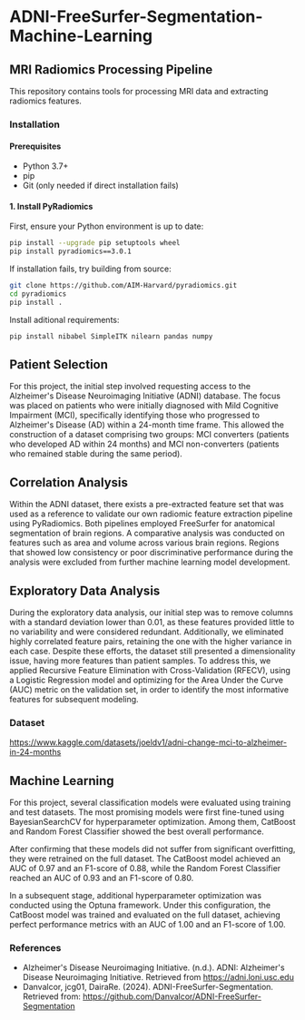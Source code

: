 # ADNI-FreeSurfer-Segmentation-Machine-Learning
## MRI Radiomics Processing Pipeline

This repository contains tools for processing MRI data and extracting radiomics features.

### Installation

#### Prerequisites
- Python 3.7+
- pip
- Git (only needed if direct installation fails)

#### 1. Install PyRadiomics

First, ensure your Python environment is up to date:

```bash
pip install --upgrade pip setuptools wheel
pip install pyradiomics==3.0.1
```

If installation fails, try building from source:
```bash
git clone https://github.com/AIM-Harvard/pyradiomics.git
cd pyradiomics
pip install .
```

Install aditional requirements:
```bash
pip install nibabel SimpleITK nilearn pandas numpy
```

## Patient Selection

For this project, the initial step involved requesting access to the Alzheimer's Disease Neuroimaging Initiative (ADNI) database. The focus was placed on patients who were initially diagnosed with Mild Cognitive Impairment (MCI), specifically identifying those who progressed to Alzheimer's Disease (AD) within a 24-month time frame. This allowed the construction of a dataset comprising two groups: MCI converters (patients who developed AD within 24 months) and MCI non-converters (patients who remained stable during the same period).

## Correlation Analysis

Within the ADNI dataset, there exists a pre-extracted feature set that was used as a reference to validate our own radiomic feature extraction pipeline using PyRadiomics. Both pipelines employed FreeSurfer for anatomical segmentation of brain regions. A comparative analysis was conducted on features such as area and volume across various brain regions. Regions that showed low consistency or poor discriminative performance during the analysis were excluded from further machine learning model development.

## Exploratory Data Analysis 

During the exploratory data analysis, our initial step was to remove columns with a standard deviation lower than 0.01, as these features provided little to no variability and were considered redundant. Additionally, we eliminated highly correlated feature pairs, retaining the one with the higher variance in each case. Despite these efforts, the dataset still presented a dimensionality issue, having more features than patient samples. To address this, we applied Recursive Feature Elimination with Cross-Validation (RFECV), using a Logistic Regression model and optimizing for the Area Under the Curve (AUC) metric on the validation set, in order to identify the most informative features for subsequent modeling.

### Dataset
https://www.kaggle.com/datasets/joeldv1/adni-change-mci-to-alzheimer-in-24-months

## Machine Learning

For this project, several classification models were evaluated using training and test datasets. The most promising models were first fine-tuned using BayesianSearchCV for hyperparameter optimization. Among them, CatBoost and Random Forest Classifier showed the best overall performance.

After confirming that these models did not suffer from significant overfitting, they were retrained on the full dataset. The CatBoost model achieved an AUC of 0.97 and an F1-score of 0.88, while the Random Forest Classifier reached an AUC of 0.93 and an F1-score of 0.80.

In a subsequent stage, additional hyperparameter optimization was conducted using the Optuna framework. Under this configuration, the CatBoost model was trained and evaluated on the full dataset, achieving perfect performance metrics with an AUC of 1.00 and an F1-score of 1.00.

### References
- Alzheimer's Disease Neuroimaging Initiative. (n.d.). ADNI: Alzheimer's Disease Neuroimaging Initiative. Retrieved from https://adni.loni.usc.edu
- Danvalcor, jcg01, DairaRe. (2024). ADNI-FreeSurfer-Segmentation. Retrieved from: https://github.com/Danvalcor/ADNI-FreeSurfer-Segmentation
